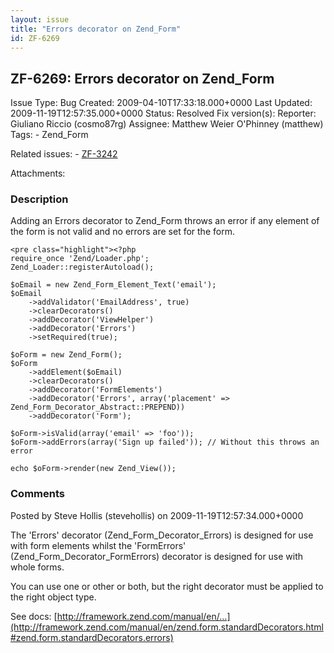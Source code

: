 ```yaml
---
layout: issue
title: "Errors decorator on Zend_Form"
id: ZF-6269
---
```


ZF-6269: Errors decorator on Zend\_Form
---------------------------------------

 Issue Type: Bug Created: 2009-04-10T17:33:18.000+0000 Last Updated: 2009-11-19T12:57:35.000+0000 Status: Resolved Fix version(s): 
 Reporter:  Giuliano Riccio (cosmo87rg)  Assignee:  Matthew Weier O'Phinney (matthew)  Tags: - Zend\_Form
 
 Related issues: - [ZF-3242](/issues/browse/ZF-3242)
 
 Attachments: 
### Description

Adding an Errors decorator to Zend\_Form throws an error if any element of the form is not valid and no errors are set for the form.

 
    <pre class="highlight"><?php
    require_once 'Zend/Loader.php';
    Zend_Loader::registerAutoload();
    
    $oEmail = new Zend_Form_Element_Text('email');
    $oEmail
        ->addValidator('EmailAddress', true)
        ->clearDecorators()
        ->addDecorator('ViewHelper')
        ->addDecorator('Errors')
        ->setRequired(true);
    
    $oForm = new Zend_Form();
    $oForm
        ->addElement($oEmail)
        ->clearDecorators()
        ->addDecorator('FormElements')
        ->addDecorator('Errors', array('placement' => Zend_Form_Decorator_Abstract::PREPEND))
        ->addDecorator('Form');
    
    $oForm->isValid(array('email' => 'foo'));
    $oForm->addErrors(array('Sign up failed')); // Without this throws an error
    
    echo $oForm->render(new Zend_View());

 

 

### Comments

Posted by Steve Hollis (stevehollis) on 2009-11-19T12:57:34.000+0000

The 'Errors' decorator (Zend\_Form\_Decorator\_Errors) is designed for use with form elements whilst the 'FormErrors' (Zend\_Form\_Decorator\_FormErrors) decorator is designed for use with whole forms.

You can use one or other or both, but the right decorator must be applied to the right object type.

See docs: [http://framework.zend.com/manual/en/…](http://framework.zend.com/manual/en/zend.form.standardDecorators.html#zend.form.standardDecorators.errors)

 

 